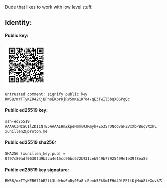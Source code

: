 Dude that likes to work with low level stuff.

## Identity:


#### Public key:

![Public key QR code](xunillen.pub.png)

```
untrusted comment: signify public key
RWS8/mrTTyKER42KjBPnoEKprKjRV5mKa1K7o4/qE3TwIl5bqX8GPgQc
```

#### Public ed25519 key:

```
ssh-ed25519 AAAAC3NzaC1lZDI1NTE5AAAAIHmZkpeNmmuOJRmyh+Eo3SrUNcovaFZVxXbPBuqVXzWL xunillen2@proton.me
```

#### Public ed25519 sha256:

```
SHA256 (xunillen_key.pub) = 0f97c80adf0630fd9b3ca4e15cc96bc672b931ceb949b77925499e1e39f8ea85
```

#### Public ed25519 key signature:

```
RWS8/mrTTyKER671bB2tL3Ld+hwEuBy0Ea8fcEemb5EkSmIFHd49lFEltKjMmW8t+Xwvk7ZUjbCPrITpoA9Rr4+jT/nxs64OpQs=
```

